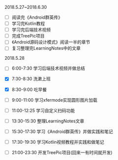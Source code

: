 2018.5.27~2018.6.30

- [ ] 阅读完《Android群英传》
- [ ] 学习完Kotlin教程
- [ ] 学习完后端技术视频
- [ ] 完成TreePic项目
- [ ] 《Android源码设计模式》阅读一半的章节
- [ ] 复习整理完LearningNotes中的文章

2018.5.28

- [ ] 6:00-7:30 学习后端技术视频并做总结
- [x] 7:30-8:30 洗漱上班
- [x] 8:30-9:00 吃早餐
- [ ] 9:00-11:00 学习xfermode实现圆形图片加载
- [ ] 11:00-12:25 学习自定义扫码功能
- [ ] 13:30-15:30 整理LearningNotes文章
- [ ] 15:30-17:30 学习《Android群英传》并做实践和笔记
- [ ] 17:30-19:30 学习Kotlin视频教程并实践和做笔记
- [ ] 21:00-23:30 开发TreePic项目(回来一有时间就开发)




